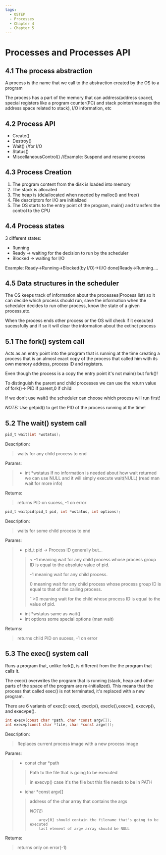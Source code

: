 ```yaml
---
tags:
  - OSTEP
  - Processes
  - Chapter 4
  - Chapter 5
---
```


# Processes and Processes API

## 4.1 The process abstraction

A process is the name that we call to the abstraction created by the OS to a program

The process has a part of the memory that can address(address space), special registers like a program counter(PC) and stack pointer(manages the address space related to stack), I/O information, etc 

## 4.2 Process API

* Create()
* Destroy()
* Wait() //for I/O
* Status()
* MiscellaneousControl() //Example: Suspend and resume process

## 4.3 Process Creation

1. The program content from the disk is loaded into memory
2. The stack is allocated
3. The heap is (de)allocated when needed by malloc() and free()
4. File descriptors for I/O are initialized
5. The OS starts to the entry point of the program, main() and transfers the control to the CPU

## 4.4 Process states

3 different states:
* Running
* Ready -> waiting for the decision to run by the scheduler
* Blocked -> waiting for I/O

Example:
Ready->Running->Blocked(by I/O)->(I/O done)Ready->Running....

## 4.5 Data structures in the scheduler

The OS keeps track of information about the processes(Process list) so it can decide which process should run, save the information when the scheduler decides to run other process, know the state of a given process,etc.

When the process ends other process or the OS will check if it executed sucessfully and if so it will clear the information about the extinct process

## 5.1 The fork() system call

Acts as an entry point into the program that is running at the time creating a process that is an almost exact copy of the process that called him with its own memory address, process ID and registers. 

Even though the process is a copy the entry point it's not main() but fork()!

To distinguish the parent and child processes we can use the return value of fork()-> PID if parent,0 if child

If we don't use wait() the scheduler can choose which process will run first!

*NOTE:*
Use getpid() to get the PID of the process running at the time!

## 5.2 The wait() system call

```c
pid_t wait(int *wstatus);
```
Description:
> waits for any child process to end

Params:
> * int *wstatus 
> If no information is needed about how wait returned we can use NULL and it will simply execute wait(NULL) (read man wait for more info)

Returns:
> returns PID on sucess, -1 on error

```c
pid_t waitpid(pid_t pid, int *wstatus, int options);
```
 Description:
> waits for some child process to end

Params:
> * pid_t pid -> Process ID generally but...
>> < -1   meaning wait for any child process whose process group ID is equal to the absolute value of pid.
>>
>> -1     meaning wait for any child process.
>>
>> 0      meaning wait for any child process whose process group ID is equal to that of the calling process.
>>
>> ``>0    meaning wait for the child whose process ID is equal to the value of pid.
> * int *wstatus same as wait()
> * int options some special options (man wait)

Returns:
> returns child PID on sucess, -1 on error

## 5.3 The exec() system call

Runs a program that, unlike fork(), is different from the  the program that calls it.

The exec() overwrites the program that is running (stack, heap and other parts of the space of the program are re-initialized). This means that the process that called exec() is not terminated, it's replaced with a new program.

There are 6 variants of exec(): execl, execlp(), execle(),execv(), execvp(), and execvpe(). 

```c
int execv(const char *path, char *const argv[]);
int execvp(const char *file, char *const argv[]);
```
 Description:
> Replaces current process image with a new process image 

Params:
> * const char *path
>> Path to the file that is going to be executed
>>
>> in execvp() case it's the file but this file needs to be in PATH
> * ichar *const argv[]
>> address of the char array that contains the args
>>
>> *NOTE:*
>>
>>         argv[0] should contain the filename that's going to be executed
>>         last element of argv array should be NULL

Returns:
> returns only on error(-1)